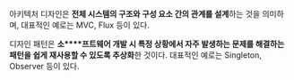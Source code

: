 
아키텍처 디자인은 **전체 시스템의 구조와 구성 요소 간의 관계를 설계**하는 것을 의미하며, 대표적인 예로는 MVC, Flux 등이 있다.

디자인 패턴은 **소****프트웨어 개발 시 특정 상황에서 자주 발생하는 문제를 해결하는 패턴을 쉽게 재사용할 수 있도록 추상화**한 것이다. 대표적인 예로는 Singleton, Observer 등이 있다.
 